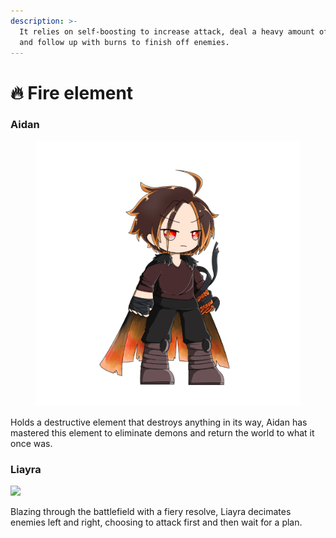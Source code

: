 ```yaml
---
description: >-
  It relies on self-boosting to increase attack, deal a heavy amount of damage,
  and follow up with burns to finish off enemies.
---
```


# 🔥 Fire element

### **Aidan**

<figure><img src="../../../.gitbook/assets/Fire_Male-test-1.png" alt=""><figcaption></figcaption></figure>

Holds a destructive element that destroys anything in its way, Aidan has mastered this element to eliminate demons and return the world to what it once was.

### Liayra

![](../../../.gitbook/assets/1\_w-iVExiJAjX-c2SEOKdlVA.png)

Blazing through the battlefield with a fiery resolve, Liayra decimates enemies left and right, choosing to attack first and then wait for a plan.
